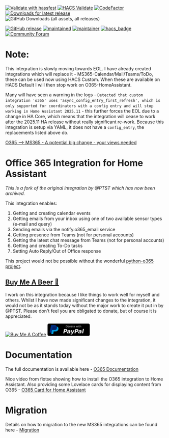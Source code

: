 [![Validate with hassfest](https://github.com/RogerSelwyn/O365-HomeAssistant/actions/workflows/hassfest.yaml/badge.svg)](https://github.com/RogerSelwyn/O365-HomeAssistant/actions/workflows/hassfest.yaml) [![HACS Validate](https://github.com/RogerSelwyn/O365-HomeAssistant/actions/workflows/hacs.yaml/badge.svg)](https://github.com/RogerSelwyn/O365-HomeAssistant/actions/workflows/hacs.yaml) [![CodeFactor](https://www.codefactor.io/repository/github/rogerselwyn/o365-homeassistant/badge)](https://www.codefactor.io/repository/github/rogerselwyn/o365-homeassistant) [![Downloads for latest release](https://img.shields.io/github/downloads/RogerSelwyn/O365-HomeAssistant/latest/total.svg)](https://github.com/RogerSelwyn/O365-HomeAssistant/releases/latest) ![GitHub Downloads (all assets, all releases)](https://img.shields.io/github/downloads/RogerSelwyn/O365-HomeAssistant/total?label=downloads%40all)

[![GitHub release](https://img.shields.io/github/v/release/RogerSelwyn/O365-HomeAssistant)](https://github.com/RogerSelwyn/O365-HomeAssistant/releases/latest) [![maintained](https://img.shields.io/maintenance/yes/2024.svg)](#) [![maintainer](https://img.shields.io/badge/maintainer-%20%40RogerSelwyn-blue.svg)](https://github.com/RogerSelwyn) [![hacs_badge](https://img.shields.io/badge/HACS-Default-41BDF5.svg)](https://github.com/hacs/integration) [![Community Forum](https://img.shields.io/badge/community-forum-brightgreen.svg)](https://community.home-assistant.io/t/office-365-calendar-access)

# Note: 

This integration is slowly moving towards EOL. I have already created integrations which will replace it - MS365-Calendar/Mail/Teams/ToDo, these can be used now using HACS Custom. When these are available on HACS Default I will then stop work on O365-HomeAssistant. 

Many will have seen a warning in the logs - `Detected that custom integration 'o365' uses 'async_config_entry_first_refresh', which is only supported for coordinators with a config entry and will stop working in Home Assistant 2025.11` - this further forces the EOL due to a change in HA Core, which means that the integration will cease to work after the 2025.11 HA release without really significant re-work. Because this integration is setup via YAML, it does not have a `config_entry`, the replacements listed above do.

[O365 --> MS365 - A potential big change - your views needed](https://github.com/RogerSelwyn/O365-HomeAssistant/discussions/234)

# Office 365 Integration for Home Assistant

*This is a fork of the original integration by @PTST which has now been archived.*

This integration enables:
1. Getting and creating calendar events
1. Getting emails from your inbox using one of two available sensor types (e-mail and query)
1. Sending emails via the notify.o365_email service
1. Getting presence from Teams (not for personal accounts)
1. Getting the latest chat message from Teams (not for personal accounts)
1. Getting and creating To-Do tasks
1. Setting Auto Reply/Out of Office response

This project would not be possible without the wonderful [python-o365 project](https://github.com/O365/python-o365).

## [Buy Me A Beer 🍻](https://buymeacoffee.com/rogtp)
I work on this integration because I like things to work well for myself and others. Whilst I have now made significant changes to the integration, it would not be as it stands today without the major work to create it put in by @PTST. Please don't feel you are obligated to donate, but of course it is appreciated.

<a href="https://www.buymeacoffee.com/rogtp" target="_blank"><img src="https://cdn.buymeacoffee.com/buttons/default-orange.png" alt="Buy Me A Coffee" height="41" width="174"></a> 
<a href="https://www.paypal.com/donate/?hosted_button_id=F7TGHNGH7A526">
  <img src="https://github.com/RogerSelwyn/actions/blob/e82dab9e5643bbb82e182215a748a3024e3e7eac/images/paypal-donate-button.png" alt="Donate with PayPal" height="40"/>
</a>

# Documentation

The full documentation is available here - [O365 Documentation](https://rogerselwyn.github.io/O365-HomeAssistant/)

Nice video from fixtse showing how to install the O365 integration to Home Assistant. Also providing some Lovelace cards for displaying content from O365 - [O365 Card for Home Assistant](https://github.com/fixtse/o365-card)

# Migration
Details on how to migration to the new MS365 integrations can be found here - [Migration](https://rogerselwyn.github.io/O365-HomeAssistant/migration.html)
